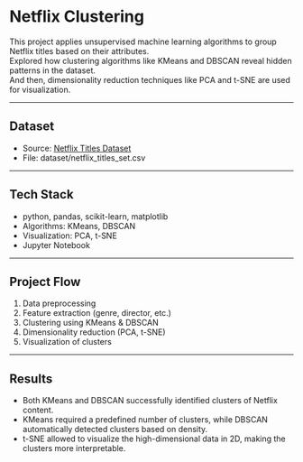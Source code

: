 # Netflix Clustering

This project applies unsupervised machine learning algorithms to group Netflix titles based on their attributes.  
Explored how clustering algorithms like KMeans and DBSCAN reveal hidden patterns in the dataset.  
And then, dimensionality reduction techniques like PCA and t-SNE are used for visualization.

---

## Dataset
- Source: [Netflix Titles Dataset](https://www.kaggle.com/datasets/shivamb/netflix-shows)  
- File: dataset/netflix_titles_set.csv

---

## Tech Stack
- python, pandas, scikit-learn, matplotlib   
- Algorithms: KMeans, DBSCAN  
- Visualization: PCA, t-SNE  
- Jupyter Notebook

---

## Project Flow
1. Data preprocessing  
2. Feature extraction (genre, director, etc.)  
3. Clustering using KMeans & DBSCAN  
4. Dimensionality reduction (PCA, t-SNE)  
5. Visualization of clusters  

---

## Results
- Both KMeans and DBSCAN successfully identified clusters of Netflix content.  
- KMeans required a predefined number of clusters, while DBSCAN automatically detected clusters based on density.  
- t-SNE allowed to visualize the high-dimensional data in 2D, making the clusters more interpretable.